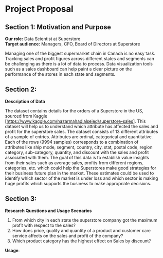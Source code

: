 # Project Proposal

## Section 1: Motivation and Purpose

**Our role:** Data Scientist at Superstore   
**Target audience:** Managers, CFO, Board of Directors at Superstore

Managing one of the biggest supermarket chain in Canada is no easy task. Tracking sales and profit figures across different states and segments can be challenging as there is a lot of data to process. Data visualization tools such as a sales dashboard can help paint a clear picture on the performance of the stores in each state and segments.  



## Section 2:   
**Description of Data**  

The dataset contains details for the orders of a Superstore in the US, sourced from Kaggle [https://www.kaggle.com/nazarmahadialseied/superstore-sales]. This dataset will help us to understand which attribute has affected the sales and profit for the superstore sales. The dataset consists of 13 different attributes of a sample of entries. Attributes are ordinal, categorical and quantitative. Each of the rows (9994 samples) corresponds to a combination of attributes like ship mode, segment, country, city, stat, postal code, region category, sub-category, quantity, and discount with the sales and profit associated with them. The goal of this data is to establish value insights from their sales such as average sales, profits from different regions, categories, etc. which could help the Superstores make good strategies for their business future plan in the market. These estimates could be used to identify which sector of the market is under loss and which sector is making huge profits which supports the business to make appropriate decisions.


## Section 3: 

**Research Questions and Usage Scenarios**
1. From which city in each state the superstore company got the maximum profit with respect to the sales? 
2. How does price, quality and quantity of a product and customer care service affects on the sales and profit of the company?
3. Which product category has the highest effect on Sales by discount?

**Usage**:





